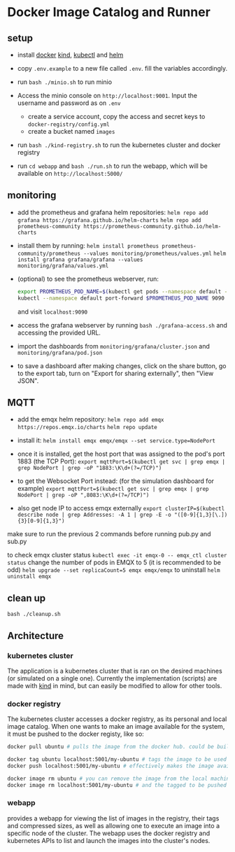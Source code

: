 # Docker Image Catalog and Runner

## setup

- install [docker](https://docs.docker.com/get-docker/) [kind](https://kind.sigs.k8s.io/), [kubectl](https://kubernetes.io/docs/tasks/tools/#kubectl) and [helm](https://helm.sh/docs/intro/install/)

- copy `.env.example` to a new file called `.env`. fill the variables accordingly.
- run `bash ./minio.sh` to run minio
- Access the minio console on `http://localhost:9001`. Input the username and password as on `.env`
  - create a service account, copy the access and secret keys to `docker-registry/config.yml`
  - create a bucket named `images`
- run `bash ./kind-registry.sh` to run the kubernetes cluster and docker registry

- run `cd webapp` and `bash ./run.sh` to run the webapp, which will be available on `http://localhost:5000/`

## monitoring

- add the prometheus and grafana helm repositories:
  `helm repo add grafana https://grafana.github.io/helm-charts`
  `helm repo add prometheus-community https://prometheus-community.github.io/helm-charts`

- install them by running:
  `helm install prometheus prometheus-community/prometheus --values monitoring/prometheus/values.yml`
  `helm install grafana grafana/grafana --values monitoring/grafana/values.yml`

- (optional) to see the prometheus webserver, run:
  ```bash
  export PROMETHEUS_POD_NAME=$(kubectl get pods --namespace default -l "app=prometheus,component=server" -o jsonpath="{.items[0].metadata.name}")
  kubectl --namespace default port-forward $PROMETHEUS_POD_NAME 9090
  ```
  and visit `localhost:9090`

- access the grafana webserver by running `bash ./grafana-access.sh` and accessing the provided URL.
- import the dashboards from `monitoring/grafana/cluster.json` and `monitoring/grafana/pod.json`
- to save a dashboard after making changes, click on the share button, go to the export tab, turn on "Export for sharing externally", then "View JSON".

## MQTT

- add the emqx helm repository:
`helm repo add emqx https://repos.emqx.io/charts`
`helm repo update`

- install it:
`helm install emqx emqx/emqx --set service.type=NodePort`

- once it is installed, get the host port that was assigned to the pod's port 1883 (the TCP Port):
`export mqttPort=$(kubectl get svc | grep emqx | grep NodePort | grep -oP "1883:\K\d+(?=/TCP)")`
- to get the Websocket Port instead: (for the simulation dashboard for example)
`export mqttPort=$(kubectl get svc | grep emqx | grep NodePort | grep -oP ",8083:\K\d+(?=/TCP)")`
- also get node IP to access emqx externally
`export clusterIP=$(kubectl describe node | grep Addresses: -A 1 | grep -E -o "([0-9]{1,3}[\.]){3}[0-9]{1,3}")`

make sure to run the previous 2 commands before running pub.py and sub.py

to check emqx cluster status
`kubectl exec -it emqx-0 -- emqx_ctl cluster status`
change the number of pods in EMQX to 5 (it is recommended to be odd)
`helm upgrade --set replicaCount=5 emqx emqx/emqx`
to uninstall
`helm uninstall emqx`

## clean up

`bash ./cleanup.sh`

## Architecture
### kubernetes cluster

The application is a kubernetes cluster that is ran on the desired machines (or simulated on a single one).
Currently the implementation (scripts) are made with [kind](https://kind.sigs.k8s.io/) in mind, but can easily be modified to allow for other tools.

### docker registry

The kubernetes cluster accesses a docker registry, as its personal and local image catalog. When one wants to make an image available for the system, it must be pushed to the docker registy, like so:

```bash
docker pull ubuntu # pulls the image from the docker hub. could be built locally.

docker tag ubuntu localhost:5001/my-ubuntu # tags the image to be used in the local registry
docker push localhost:5001/my-ubuntu # effectively makes the image available in the registry and so for the cluster

docker image rm ubuntu # you can remove the image from the local machine, both the original image 
docker image rm localhost:5001/my-ubuntu # and the tagged to be pushed to the registry
```

### webapp

provides a webapp for viewing the list of images in the registry, their tags and compressed sizes, as well as allowing one to execute an image into a specific node of the cluster.
The webapp uses the docker registry and kubernetes APIs to list and launch the images into the cluster's nodes.